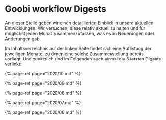 # Goobi workflow Digests

An dieser Stelle geben wir einen detaillierten Einblick in unsere aktuellen Entwicklungen. Wir versuchen, diese relativ aktuell zu halten und für möglichst jeden Monat zusammenzufassen, was es an Neuerungen oder Änderungen gab.

Im Inhaltsverzeichnis auf der linken Seite findet sich eine Auflistung der jeweiligen Monate, zu denen eine solche Zusammenstellung bereits vorliegt. Und zusätzlich sind im Folgenden auch einmal die 5 letzten Digests verlinkt:

{% page-ref page="2020/10.md" %}

{% page-ref page="2020/09.md" %}

{% page-ref page="2020/08.md" %}

{% page-ref page="2020/07.md" %}

{% page-ref page="2020/06.md" %}
